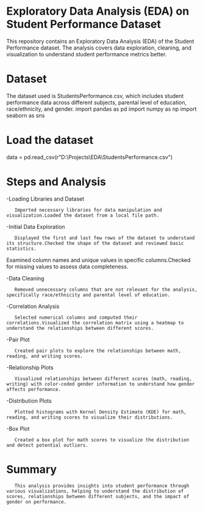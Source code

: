 # Exploratory Data Analysis (EDA) on Student Performance Dataset

This repository contains an Exploratory Data Analysis (EDA) of the Student Performance dataset. The analysis covers data exploration, cleaning, and visualization to understand student performance metrics better.

# Dataset

The dataset used is StudentsPerformance.csv, which includes student performance data across different subjects, parental level of education, race/ethnicity, and gender.
import pandas as pd
import numpy as np
import seaborn as sns

# Load the dataset
data = pd.read_csv(r"D:\Projects\EDA\StudentsPerformance.csv")


# Steps and Analysis

 -Loading Libraries and Dataset
       
       Imported necessary libraries for data manipulation and visualization.Loaded the dataset from a local file path.
       
 -Initial Data Exploration
       
       Displayed the first and last few rows of the dataset to understand its structure.Checked the shape of the dataset and reviewed basic statistics.
Examined column names and unique values in specific columns.Checked for missing values to assess data completeness.

 -Data Cleaning
       
       Removed unnecessary columns that are not relevant for the analysis, specifically race/ethnicity and parental level of education.
 
 -Correlation Analysis
       
       Selected numerical columns and computed their correlations.Visualized the correlation matrix using a heatmap to understand the relationships between different scores.
 
 -Pair Plot
       
       Created pair plots to explore the relationships between math, reading, and writing scores.
 
 -Relationship Plots
       
       Visualized relationships between different scores (math, reading, writing) with color-coded gender information to understand how gender affects performance.
 
 -Distribution Plots
       
       Plotted histograms with Kernel Density Estimate (KDE) for math, reading, and writing scores to visualize their distributions.
 
 -Box Plot
       
       Created a box plot for math scores to visualize the distribution and detect potential outliers.
       
# Summary

       This analysis provides insights into student performance through various visualizations, helping to understand the distribution of scores, relationships between different subjects, and the impact of gender on performance.

